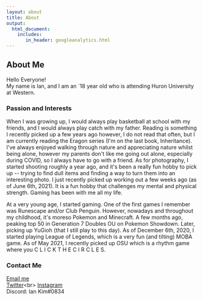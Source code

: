 ```yaml
---
layout: about
title: About
output: 
  html_document:
    includes:
       in_header: googleanalytics.html
---
```

## About Me  

Hello Everyone!  
My name is Ian, and I am an `18 year old who is attending Huron University at Western.   


### Passion and Interests
When I was growing up, I would always play basketball at school with my friends, and I would always play catch with my father. Reading is something I recently picked up a few years ago however, I do not read that often, but I am currently reading the Eragon series (I'm on the last book, Inheritance). I've always enjoyed walking through nature and appreciating nature whilst being alone, however my parents don't like me going out alone, especially during COVID, so I always have to go with a friend. As for photography, I started shooting roughly a year ago, and it's been a really fun hobby to pick up -- trying to find dull items and finding a way to turn them into an interesting photo. I just recently picked up working out a few weeks ago (as of June 6th, 2021). It is a fun hobby that challenges my mental and physical strength. Gaming has been with me all my life. 

At a very young age, I started gaming. One of the first games I remember was Runescape and/or Club Penguin. However, nowadays and throughout my childhood, it's moreso Pokemon and Minecraft. A few months ago, peaking top 50 in Generation 7 Doubles OU on Pokemon Showdown. Later, picking up YuGioh (that I still play to this day). As of December 6th, 2020, I started playing League of Legends, which is a very fun (and tilting) MOBA game. As of May 2021, I recently picked up OSU which is a rhythm game where you C L I C K  T H E  C I R C L E S.

### Contact Me 
[Email me](https://mail.google.com/mail/u/3/#inbox?compose=GTvVlcSMVVxMZlllKkfBFxnPJHbtRxtFClCzGzfbTMpClbJRFZvKpBZRnDZdPXQwjPrmjMlfCgLjs)<br>
[Twitter](https://twitter.com/Kimmy0409_)<br>
[Instagram](https://www.instagram.com/kimmy.photos_/)<br>
Discord: Ian Kim#0834




